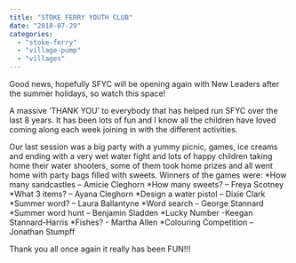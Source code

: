 ```yaml
---
title: "STOKE FERRY YOUTH CLUB"
date: "2018-07-29"
categories: 
  - "stoke-ferry"
  - "village-pump"
  - "villages"
---
```


Good news, hopefully SFYC will be opening again with New Leaders after the summer holidays, so watch this space!

A massive ‘THANK YOU’ to everybody that has helped run SFYC over the last 8 years. It has been lots of fun and I know all the children have loved coming along each week joining in with the different activities.

Our last session was a big party with a yummy picnic, games, ice creams and ending with a very wet water fight and lots of happy children taking home their water shooters, some of them took home prizes and all went home with party bags filled with sweets. Winners of the games were: \*How many sandcastles – Amicie Cleghorn \*How many sweets? – Freya Scotney \*What 3 items? – Ayana Cleghorn \*Design a water pistol – Dixie Clark \*Summer word? – Laura Ballantyne \*Word search – George Stannard \*Summer word hunt – Benjamin Sladden \*Lucky Number -Keegan Stannard-Harris \*Fishes? - Martha Allen \*Colouring Competition – Jonathan Stumpff

Thank you all once again it really has been FUN!!!
